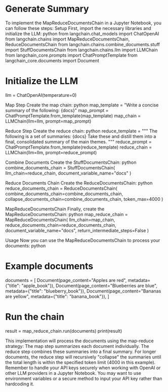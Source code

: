 # Generate Summary

To implement the MapReduceDocumentsChain in a Jupyter Notebook, you can follow these steps:
Setup
First, import the necessary libraries and initialize the LLM:
python
from langchain.chat_models import ChatOpenAI
from langchain.chains import MapReduceDocumentsChain, ReduceDocumentsChain
from langchain.chains.combine_documents.stuff import StuffDocumentsChain
from langchain.chains.llm import LLMChain
from langchain_core.prompts import ChatPromptTemplate
from langchain_core.documents import Document

# Initialize the LLM
llm = ChatOpenAI(temperature=0)

Map Step
Create the map chain:
python
map_template = "Write a concise summary of the following: {docs}"
map_prompt = ChatPromptTemplate.from_template(map_template)
map_chain = LLMChain(llm=llm, prompt=map_prompt)

Reduce Step
Create the reduce chain:
python
reduce_template = """
The following is a set of summaries:
{docs}
Take these and distill them into a final, consolidated summary of the main themes.
"""
reduce_prompt = ChatPromptTemplate.from_template(reduce_template)
reduce_chain = LLMChain(llm=llm, prompt=reduce_prompt)

Combine Documents
Create the StuffDocumentsChain:
python
combine_documents_chain = StuffDocumentsChain(
    llm_chain=reduce_chain,
    document_variable_name="docs"
)

Reduce Documents Chain
Create the ReduceDocumentsChain:
python
reduce_documents_chain = ReduceDocumentsChain(
    combine_documents_chain=combine_documents_chain,
    collapse_documents_chain=combine_documents_chain,
    token_max=4000
)

MapReduceDocumentsChain
Finally, create the MapReduceDocumentsChain:
python
map_reduce_chain = MapReduceDocumentsChain(
    llm_chain=map_chain,
    reduce_documents_chain=reduce_documents_chain,
    document_variable_name="docs",
    return_intermediate_steps=False
)

Usage
Now you can use the MapReduceDocumentsChain to process your documents:
python
# Example documents
documents = [
    Document(page_content="Apples are red", metadata={"title": "apple_book"}),
    Document(page_content="Blueberries are blue", metadata={"title": "blueberry_book"}),
    Document(page_content="Bananas are yellow", metadata={"title": "banana_book"}),
]

# Run the chain
result = map_reduce_chain.run(documents)
print(result)

This implementation will process the documents using the map-reduce strategy:
The map step summarizes each document individually.
The reduce step combines these summaries into a final summary.
For longer documents, the reduce step will recursively "collapse" the summaries until the total length is within the specified token limit (4000 in this example).
Remember to handle your API keys securely when working with OpenAI or other LLM providers in a Jupyter Notebook. You may want to use environment variables or a secure method to input your API key rather than hardcoding it.